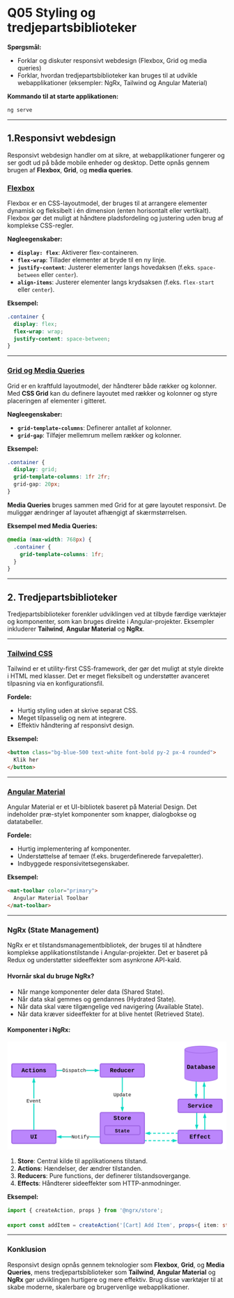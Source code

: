 
# Q05 Styling og tredjepartsbiblioteker

**Spørgsmål:**

- Forklar og diskuter responsivt webdesign (Flexbox, Grid og media queries)
- Forklar, hvordan tredjepartsbiblioteker kan bruges til at udvikle webapplikationer (eksempler: NgRx, Tailwind og Angular Material)

**Kommando til at starte applikationen:**
```bash
ng serve
```

---

## 1.Responsivt webdesign

Responsivt webdesign handler om at sikre, at webapplikationer fungerer og ser godt ud på både mobile enheder og desktop. Dette opnås gennem brugen af **Flexbox**, **Grid**, og **media queries**.

### [Flexbox](./src/styles.scss)

Flexbox er en CSS-layoutmodel, der bruges til at arrangere elementer dynamisk og fleksibelt i én dimension (enten horisontalt eller vertikalt). Flexbox gør det muligt at håndtere pladsfordeling og justering uden brug af komplekse CSS-regler.

**Nøgleegenskaber:**
- **`display: flex`**: Aktiverer flex-containeren.
- **`flex-wrap`**: Tillader elementer at bryde til en ny linje.
- **`justify-content`**: Justerer elementer langs hovedaksen (f.eks. `space-between` eller `center`).
- **`align-items`**: Justerer elementer langs krydsaksen (f.eks. `flex-start` eller `center`).

**Eksempel:**
```css
.container {
  display: flex;
  flex-wrap: wrap;
  justify-content: space-between;
}
```

---

### [Grid og Media Queries](./src/app/grid/grid.component.scss)

Grid er en kraftfuld layoutmodel, der håndterer både rækker og kolonner. Med **CSS Grid** kan du definere layoutet med rækker og kolonner og styre placeringen af elementer i gitteret.

**Nøgleegenskaber:**
- **`grid-template-columns`**: Definerer antallet af kolonner.
- **`grid-gap`**: Tilføjer mellemrum mellem rækker og kolonner.

**Eksempel:**
```css
.container {
  display: grid;
  grid-template-columns: 1fr 2fr;
  grid-gap: 20px;
}
```

**Media Queries** bruges sammen med Grid for at gøre layoutet responsivt. De muliggør ændringer af layoutet afhængigt af skærmstørrelsen.

**Eksempel med Media Queries:**
```css
@media (max-width: 768px) {
  .container {
    grid-template-columns: 1fr;
  }
}
```

---

## 2. Tredjepartsbiblioteker

Tredjepartsbiblioteker forenkler udviklingen ved at tilbyde færdige værktøjer og komponenter, som kan bruges direkte i Angular-projekter. Eksempler inkluderer **Tailwind**, **Angular Material** og **NgRx**.

---

### **[Tailwind CSS](./src/app/tailwind/tailwind.component.html)**

Tailwind er et utility-first CSS-framework, der gør det muligt at style direkte i HTML med klasser. Det er meget fleksibelt og understøtter avanceret tilpasning via en konfigurationsfil.

**Fordele:**
- Hurtig styling uden at skrive separat CSS.
- Meget tilpasselig og nem at integrere.
- Effektiv håndtering af responsivt design.

**Eksempel:**
```html
<button class="bg-blue-500 text-white font-bold py-2 px-4 rounded">
  Klik her
</button>
```

---

### **[Angular Material](./src/app/material/material.component.html)**

Angular Material er et UI-bibliotek baseret på Material Design. Det indeholder præ-stylet komponenter som knapper, dialogbokse og datatabeller.

**Fordele:**
- Hurtig implementering af komponenter.
- Understøttelse af temaer (f.eks. brugerdefinerede farvepaletter).
- Indbyggede responsivitetsegenskaber.

**Eksempel:**
```html
<mat-toolbar color="primary">
  Angular Material Toolbar
</mat-toolbar>
```

---

### **NgRx (State Management)**

NgRx er et tilstandsmanagementbibliotek, der bruges til at håndtere komplekse applikationstilstande i Angular-projekter. Det er baseret på Redux og understøtter sideeffekter som asynkrone API-kald.


#### Hvornår skal du bruge NgRx?
- Når mange komponenter deler data (Shared State).
- Når data skal gemmes og gendannes (Hydrated State).
- Når data skal være tilgængelige ved navigering (Available State).
- Når data kræver sideeffekter for at blive hentet (Retrieved State).

#### Komponenter i NgRx:
![NgRx](./images/ngrx.svg)
1. **Store**: Central kilde til applikationens tilstand.
2. **Actions**: Hændelser, der ændrer tilstanden.
3. **Reducers**: Pure functions, der definerer tilstandsovergange.
4. **Effects**: Håndterer sideeffekter som HTTP-anmodninger.

**Eksempel:**
```typescript
import { createAction, props } from '@ngrx/store';

export const addItem = createAction('[Cart] Add Item', props<{ item: string }>());
```

---

### Konklusion

Responsivt design opnås gennem teknologier som **Flexbox**, **Grid**, og **Media Queries**, mens tredjepartsbiblioteker som **Tailwind**, **Angular Material** og **NgRx** gør udviklingen hurtigere og mere effektiv. Brug disse værktøjer til at skabe moderne, skalerbare og brugervenlige webapplikationer.

